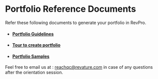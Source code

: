 # Portfolio Reference Documents

Refer these following documents to generate your portfolio in RevPro.


- #### [Portfolio Guidelines](./portfolio-guidelines.md)
- #### [Tour to create portfolio](./create-portfolio.md)
- #### [Portfolio Samples](./portfolio-samples.md)


Feel free to email us at : [reachqc@revature.com](mailto:reachqc@revature.com) in case of any questions after the orientation session. 
